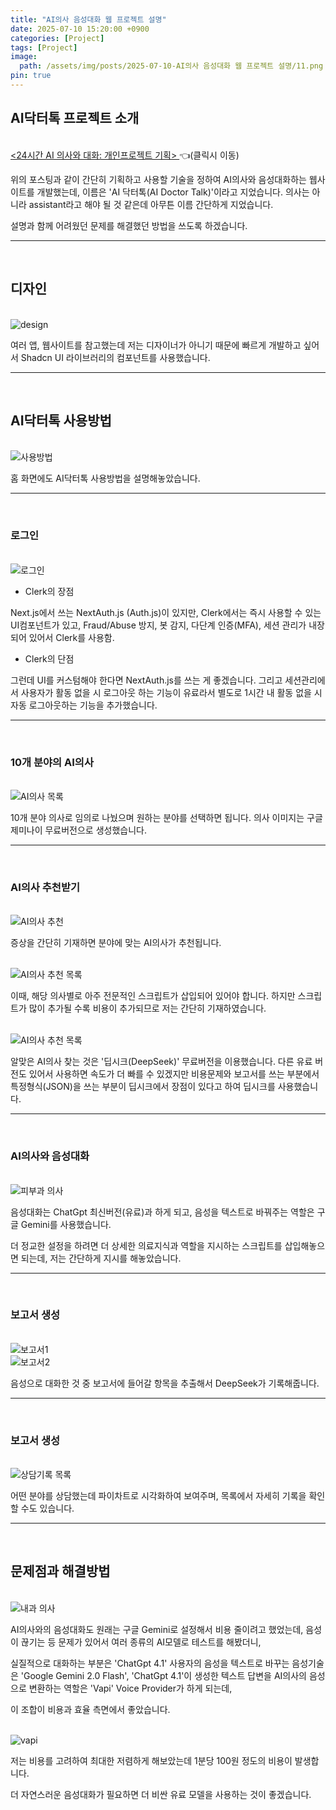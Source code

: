 ```yaml
---
title: "AI의사 음성대화 웹 프로젝트 설명"
date: 2025-07-10 15:20:00 +0900
categories: [Project]
tags: [Project]
image:
  path: /assets/img/posts/2025-07-10-AI의사 음성대화 웹 프로젝트 설명/11.png
pin: true  
---
```


## AI닥터톡 프로젝트 소개

<br>

<a href="https://1129whk.github.io/posts/24%EC%8B%9C%EA%B0%84-AI-%EC%9D%98%EC%82%AC%EC%99%80-%EB%8C%80%ED%99%94-%EA%B0%9C%EC%9D%B8%ED%94%84%EB%A1%9C%EC%A0%9D%ED%8A%B8-%EA%B8%B0%ED%9A%8D/" target="_blank">
  <24시간 AI 의사와 대화: 개인프로젝트 기획>
</a>
 👈(클릭시 이동)

위의 포스팅과 같이 간단히 기획하고 사용할 기술을 정하여 AI의사와 음성대화하는 웹사이트를 개발했는데, 이름은 'AI 닥터톡(AI Doctor Talk)'이라고 지었습니다.
의사는 아니라 assistant라고 해야 될 것 같은데 아무튼 이름 간단하게 지었습니다.

설명과 함께 어려웠던 문제를 해결했던 방법을 쓰도록 하겠습니다.

<hr>
<br>

## 디자인

<br>

<img src="/assets/img/posts/2025-07-10-AI의사 음성대화 웹 프로젝트 설명/1.png" alt="design">

<br>

여러 앱, 웹사이트를 참고했는데 저는 디자이너가 아니기 때문에 빠르게 개발하고 싶어서 Shadcn UI 라이브러리의 컴포넌트를 사용했습니다.

<hr>
<br>

## AI닥터톡 사용방법

<br>

<img src="/assets/img/posts/2025-07-10-AI의사 음성대화 웹 프로젝트 설명/2.png" alt="사용방법">

<br>

홈 화면에도 AI닥터톡 사용방법을 설명해놓았습니다.

<hr>
<br>

### 로그인

<br>

<img src="/assets/img/posts/2025-07-10-AI의사 음성대화 웹 프로젝트 설명/3.png" alt="로그인">

<br>

- Clerk의 장점

Next.js에서 쓰는 NextAuth.js (Auth.js)이 있지만,
Clerk에서는 즉시 사용할 수 있는 UI컴포넌트가 있고,
Fraud/Abuse 방지, 봇 감지, 다단계 인증(MFA), 세션 관리가 내장되어 있어서 Clerk를 사용함.

- Clerk의 단점

그런데 UI를 커스텀해야 한다면  NextAuth.js를 쓰는 게 좋겠습니다.
그리고 세션관리에서 사용자가 활동 없을 시 로그아웃 하는 기능이 유료라서
별도로 1시간 내 활동 없을 시 자동 로그아웃하는 기능을 추가했습니다.

<hr>
<br>

### 10개 분야의 AI의사

<br>

<img src="/assets/img/posts/2025-07-10-AI의사 음성대화 웹 프로젝트 설명/4.png" alt="AI의사 목록">

<br>

10개 분야 의사로 임의로 나눴으며 원하는 분야를 선택하면 됩니다.
의사 이미지는 구글 제미나이 무료버전으로 생성했습니다.

<hr>
<br>

### AI의사 추천받기

<br>

<img src="/assets/img/posts/2025-07-10-AI의사 음성대화 웹 프로젝트 설명/5.png" alt="AI의사 추천">

<br>

증상을 간단히 기재하면 분야에 맞는 AI의사가 추천됩니다.

<br>

<img src="/assets/img/posts/2025-07-10-AI의사 음성대화 웹 프로젝트 설명/6.png" alt="AI의사 추천 목록">

<br>

이때, 해당 의사별로 아주 전문적인 스크립트가 삽입되어 있어야 합니다.
하지만 스크립트가 많이 추가될 수록 비용이 추가되므로 저는 간단히 기재하였습니다.

<br>

<img src="/assets/img/posts/2025-07-10-AI의사 음성대화 웹 프로젝트 설명/6.png" alt="AI의사 추천 목록">

<br>

알맞은 AI의사 찾는 것은 '딥시크(DeepSeek)' 무료버전을 이용했습니다.
다른 유료 버전도 있어서 사용하면 속도가 더 빠를 수 있겠지만 비용문제와
보고서를 쓰는 부분에서 특정형식(JSON)을 쓰는 부분이 딥시크에서 장점이 있다고 하여 딥시크를 사용했습니다.

<hr>
<br>

### AI의사와 음성대화

<br>

<img src="/assets/img/posts/2025-07-10-AI의사 음성대화 웹 프로젝트 설명/7.png" alt="피부과 의사">

<br>

음성대화는 ChatGpt 최신버전(유료)과 하게 되고, 음성을 텍스트로 바꿔주는 역할은 구글 Gemini를 사용했습니다.

더 정교한 설정을 하려면 더 상세한 의료지식과 역할을 지시하는 스크립트를 삽입해놓으면 되는데, 저는 간단하게 지시를 해놓았습니다.


<hr>
<br>

### 보고서 생성

<br>

<img src="/assets/img/posts/2025-07-10-AI의사 음성대화 웹 프로젝트 설명/8.png" alt="보고서1">

<br>

<img src="/assets/img/posts/2025-07-10-AI의사 음성대화 웹 프로젝트 설명/9.png" alt="보고서2">

<br>

음성으로 대화한 것 중 보고서에 들어갈 항목을 추출해서 DeepSeek가 기록해줍니다.

<hr>
<br>


### 보고서 생성

<br>

<img src="/assets/img/posts/2025-07-10-AI의사 음성대화 웹 프로젝트 설명/10.png" alt="상담기록 목록">

어떤 분야를 상담했는데 파이차트로 시각화하여 보여주며,
목록에서 자세히 기록을 확인할 수도 있습니다.

<hr>
<br>

## 문제점과 해결방법

<br>

<img src="/assets/img/posts/2025-07-10-AI의사 음성대화 웹 프로젝트 설명/12.png" alt="내과 의사">

<br>

AI의사와의 음성대화도 원래는 구글 Gemini로 설정해서 비용 줄이려고 했었는데,
음성이 끊기는 등 문제가 있어서 여러 종류의 AI모델로 테스트를 해봤더니,

실질적으로 대화하는 부분은 'ChatGpt 4.1'
사용자의 음성을 텍스트로 바꾸는 음성기술은 'Google Gemini 2.0 Flash',
'ChatGpt 4.1'이 생성한 텍스트 답변을 AI의사의 음성으로 변환하는 역할은 'Vapi' Voice Provider가 하게 되는데,

이 조합이 비용과 효율 측면에서 좋았습니다.

<br>

<img src="/assets/img/posts/2025-07-10-AI의사 음성대화 웹 프로젝트 설명/13.png" alt="vapi">

저는 비용를 고려하여 최대한 저렴하게 해보았는데 1분당 100원 정도의 비용이 발생합니다.

더 자연스러운 음성대화가 필요하면 더 비싼 유료 모델을 사용하는 것이 좋겠습니다.








 

